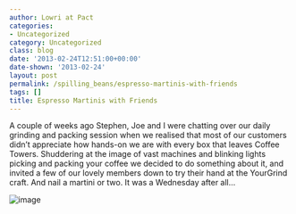 ```yaml
---
author: Lowri at Pact
categories:
- Uncategorized
category: Uncategorized
class: blog
date: '2013-02-24T12:51:00+00:00'
date-shown: '2013-02-24'
layout: post
permalink: /spilling_beans/espresso-martinis-with-friends
tags: []
title: Espresso Martinis with Friends
---
```


A couple of weeks ago Stephen, Joe and I were chatting over our daily grinding
and packing session when we realised that most of our customers didn’t
appreciate how hands-on we are with every box that leaves Coffee Towers.
Shuddering at the image of vast machines and blinking lights picking and
packing your coffee we decided to do something about it, and invited a few of
our lovely members down to try their hand at the YourGrind craft. And nail a
martini or two. It was a Wednesday after all…

![image](http://media.tumblr.com/20d4d43d0f3cccb2729259ae40d51fa7/tumblr_inline_miq66rVF011qz4rgp.png)